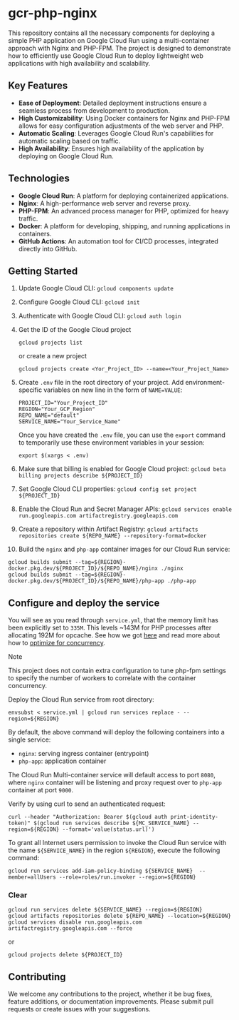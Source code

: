 # gcr-php-nginx

This repository contains all the necessary components for deploying a simple PHP application on Google Cloud Run using a multi-container approach with Nginx and PHP-FPM.
The project is designed to demonstrate how to efficiently use Google Cloud Run to deploy lightweight web applications with high availability and scalability.

## Key Features

- **Ease of Deployment**: Detailed deployment instructions ensure a seamless process from development to production.
- **High Customizability**: Using Docker containers for Nginx and PHP-FPM allows for easy configuration adjustments of the web server and PHP.
- **Automatic Scaling**: Leverages Google Cloud Run's capabilities for automatic scaling based on traffic.
- **High Availability**: Ensures high availability of the application by deploying on Google Cloud Run.

## Technologies

- **Google Cloud Run**: A platform for deploying containerized applications.
- **Nginx**: A high-performance web server and reverse proxy.
- **PHP-FPM**: An advanced process manager for PHP, optimized for heavy traffic.
- **Docker**: A platform for developing, shipping, and running applications in containers.
- **GitHub Actions**: An automation tool for CI/CD processes, integrated directly into GitHub.

## Getting Started

1. Update Google Cloud CLI: `gcloud components update`

2. Configure Google Cloud CLI: `gcloud init`

3. Authenticate with Google Cloud CLI: `gcloud auth login`

4. Get the ID of the Google Cloud project

   ```sell
   gcloud projects list
   ```

   or create a new project

   ```shell
   gcloud projects create <Yor_Project_ID> --name=<Your_Project_Name>
   ```

5. Create `.env` file in the root directory of your project. Add environment-specific variables on new line in the form of `NAME=VALUE`:

   ```env
   PROJECT_ID="Your_Project_ID"
   REGION="Your_GCP_Region"
   REPO_NAME="default"
   SERVICE_NAME="Your_Service_Name"
   ```

   Once you have created the `.env` file, you can use the `export` command to temporarily use these environment    variables in your session:

   ```shell
   export $(xargs < .env)
   ```

6. Make sure that billing is enabled for Google Cloud project: `gcloud beta billing projects describe ${PROJECT_ID}`

7. Set Google Cloud CLI properties: `gcloud config set project ${PROJECT_ID}`

8. Enable the Cloud Run and Secret Manager APIs: `gcloud services enable run.googleapis.com artifactregistry.googleapis.com`

9. Create a repository within Artifact Registry: `gcloud artifacts repositories create ${REPO_NAME} --repository-format=docker`

10. Build the `nginx` and `php-app` container images for our Cloud Run service:

   ```shell
   gcloud builds submit --tag=${REGION}-docker.pkg.dev/${PROJECT_ID}/${REPO_NAME}/nginx ./nginx
   gcloud builds submit --tag=${REGION}-docker.pkg.dev/${PROJECT_ID}/${REPO_NAME}/php-app ./php-app
   ```

## Configure and deploy the service

You will see as you read through `service.yml`, that the memory limit has been explicitly set to `335M`.
This levels ~143M for PHP processes after allocating 192M for opcache.
See how we got [here](https://cloud.google.com/run/docs/configuring/services/memory-limits#optimizing) and read more about how to [optimize for concurrency](https://cloud.google.com/run/docs/tips/general#optimize_concurrency).

> [!NOTE]
> This project does not contain extra configuration to tune php-fpm settings to specify the number of workers to correlate with the container concurrency.

Deploy the Cloud Run service from root directory:

```shell
envsubst < service.yml | gcloud run services replace - --region=${REGION}
```

By default, the above command will deploy the following containers into a single service:

- `nginx`: serving ingress container (entrypoint)
- `php-app`: application container

The Cloud Run Multi-container service will default access to port `8080`, where `nginx` container will be listening and proxy request over to `php-app` container at port `9000`.

Verify by using curl to send an authenticated request:

```shell
curl --header "Authorization: Bearer $(gcloud auth print-identity-token)" $(gcloud run services describe ${MC_SERVICE_NAME} --region=${REGION} --format='value(status.url)')
```

To grant all Internet users permission to invoke the Cloud Run service with the name `${SERVICE_NAME}` in the region `${REGION}`, execute the following command:

```shell
gcloud run services add-iam-policy-binding ${SERVICE_NAME}  --member=allUsers --role=roles/run.invoker --region=${REGION}
```

### Clear

```shell
gcloud run services delete ${SERVICE_NAME} --region=${REGION}
gcloud artifacts repositories delete ${REPO_NAME} --location=${REGION}
gcloud services disable run.googleapis.com artifactregistry.googleapis.com --force
```

or

```shell
gcloud projects delete ${PROJECT_ID}
```

## Contributing

We welcome any contributions to the project, whether it be bug fixes, feature additions, or documentation improvements. Please submit pull requests or create issues with your suggestions.
